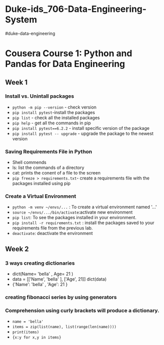 # Duke-ids_706-Data-Engineering-System
#duke-data-engineering
# Cousera Course 1: Python and Pandas for Data Engineering
## Week 1
### Install vs. Unintall packages
  - `python -m pip --version` - check version
  - `pip install pytest`-install the packages
  - `pip list` - check all the installed packages
  - `pip help` - get all the commands in pip
  - `pip install pytest==6.2.2` - install specific version of the package
  - `pip install pytest -- upgrade` - upgrade the package to the newest version
### Saving Requirements File in Python
- Shell commends
- ls: list the commands of a directory
- cat: prints the conent of a file to the screen
- `pip freeze > requirements.txt`- create a requirements file with the packages installed using pip
### Create a Virtual Environment
- `python -m venv ~/envs/...` : To create a virtual environment named '...'
- `source ~/envs/.../bin/activate`:activate new environment
- `pip list`: To see the packages installed in your environment.
- `pip install -r requirements.txt` : install the packages saved to your requirements file from the previous lab.
- `deactivate`: deactivate the environment

## Week 2
### 3 ways creating dictionaries
- dict(Name= 'bella'    , Age=  21 )
- data = [['Name',  'bella'   ], ['Age',   21]]
dict(data)
- {'Name':  'bella'    , 'Age': 21  }
### creating fibonacci series by using generators

### Comprehension using curly brackets will produce a dictionary. 
- `name = 'bella'`
- `items = zip(list(name), list(range(len(name))))`
- `print(items)`
- `{x:y for x,y in items}`
  
  
